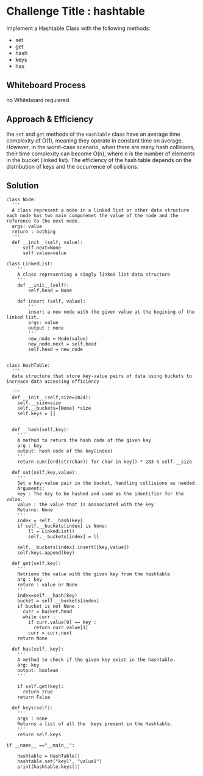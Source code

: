 # Challenge Title : hashtable
Implement a Hashtable Class with the following methods:
 - set
 - get
 - hash
 - keys
 - has

## Whiteboard Process
no Whiteboard requiered

## Approach & Efficiency
the `set` and `get` methods of the `HashTable` class have an average time complexity of O(1), meaning they operate in constant time on average. However, in the worst-case scenario, when there are many hash collisions, their time complexity can become O(n), where n is the number of elements in the bucket (linked list). The efficiency of the hash table depends on the distribution of keys and the occurrence of collisions.

## Solution
```
class Node:
  '''
  A class represent a node in a linked list or other data structure each node has two main componenet the value of the node and the reference to the next node.
  args: value
  return : nothing
  '''
  def __init__(self, value):
      self.next=None 
      self.value=value

class LinkedList:
    '''
    A class representing a singly linked list data structure
    '''
    def __init__(self):
        self.head = None

    def insert (self, value):
        '''
        insert a new node with the given value at the begining of the linked list.
        args: value
        output : none
        '''
        new_node = Node(value)
        new_node.next = self.head
        self.head = new_node


class HashTable:
  '''
  data structure that store key-value pairs of data using buckets to increace data accessing efficiency 
  
  '''
  def __init__(self,size=1024):
    self.__size=size
    self.__buckets=[None] *size
    self.keys = []
    
  
  def __hash(self,key):
    '''
    A method to return the hash code of the given key
    arg : key
    output: hash code of the key(index)
    '''
    return sum([ord(str(char)) for char in key]) * 283 % self.__size
    
  def set(self,key,value):
    '''
    Set a key-value pair in the bucket, handling collisions as needed.
    Arguments:
    key : The key to be hashed and used as the identifier for the value.
    value : the value that is aassociated with the key
    Returns: None
    '''
    index = self.__hash(key)
    if self.__buckets[index] is None:
        ll = LinkedList()
        self.__buckets[index] = ll

    self.__buckets[index].insert([key,value])
    self.keys.append(key)

  def get(self,key):
    '''
    Retrieve the value with the given key from the hashtable
    arg : key
    return : value or None 
    '''
    index=self.__hash(key)
    bucket = self.__buckets[index]
    if bucket is not None : 
      curr = bucket.head
      while curr :
        if curr.value[0] == key :
          return curr.value[1]
        curr = curr.next  
    return None  

  def has(self, key):
    '''
    A method to check if the given key exist in the hashtable.
    arg: key
    output: boolean
    '''

    if self.get(key):
      return True
    return False  

  def keys(self):
    '''
    args : none
    Returns a list of all the  keys present in the Hashtable.
    '''
    return self.keys
  
if __name__ =="__main__":
    
    hashtable = HashTable()
    hashtable.set("key1", "value1")
    print(hashtable.keys())
```

